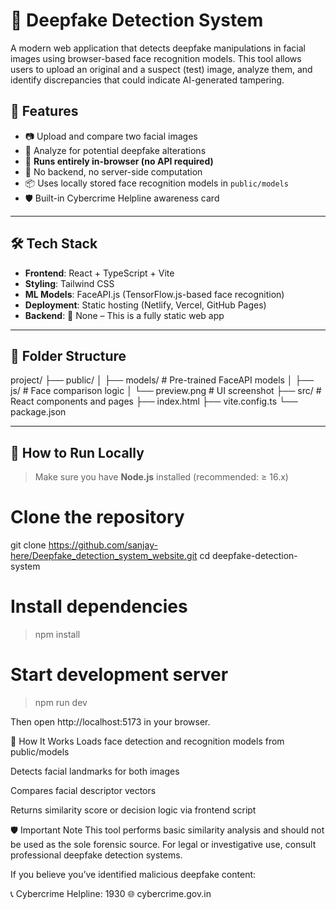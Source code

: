 # 🤖 Deepfake Detection System

A modern web application that detects deepfake manipulations in facial images using browser-based face recognition models. This tool allows users to upload an original and a suspect (test) image, analyze them, and identify discrepancies that could indicate AI-generated tampering.


## 🧠 Features

- 📷 Upload and compare two facial images
- 🧬 Analyze for potential deepfake alterations
- 🧠 **Runs entirely in-browser (no API required)**
- 🚫 No backend, no server-side computation
- 📦 Uses locally stored face recognition models in `public/models`
- 🛡️ Built-in Cybercrime Helpline awareness card


---

## 🛠️ Tech Stack

- **Frontend**: React + TypeScript + Vite
- **Styling**: Tailwind CSS
- **ML Models**: FaceAPI.js (TensorFlow.js-based face recognition)
- **Deployment**: Static hosting (Netlify, Vercel, GitHub Pages)
- **Backend**: 🚫 None – This is a fully static web app


---

## 📂 Folder Structure

project/
├── public/
│ ├── models/ # Pre-trained FaceAPI models
│ ├── js/ # Face comparison logic
│ └── preview.png # UI screenshot
├── src/ # React components and pages
├── index.html
├── vite.config.ts
└── package.json

---

## 🚀 How to Run Locally

> Make sure you have **Node.js** installed (recommended: ≥ 16.x)


# Clone the repository
git clone https://github.com/sanjay-here/Deepfake_detection_system_website.git
cd deepfake-detection-system

# Install dependencies
>npm install

# Start development server
>npm run dev

Then open http://localhost:5173 in your browser.

📌 How It Works
Loads face detection and recognition models from public/models

Detects facial landmarks for both images

Compares facial descriptor vectors

Returns similarity score or decision logic via frontend script

🛡️ Important Note
This tool performs basic similarity analysis and should not be used as the sole forensic source. For legal or investigative use, consult professional deepfake detection systems.

If you believe you’ve identified malicious deepfake content:

📞 Cybercrime Helpline: 1930
🌐 cybercrime.gov.in
